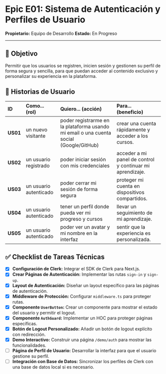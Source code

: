 # Epic E01: Sistema de Autenticación y Perfiles de Usuario

**Propietario:** Equipo de Desarrollo
**Estado:** En Progreso

---

## 🎯 Objetivo

Permitir que los usuarios se registren, inicien sesión y gestionen su perfil de forma segura y sencilla, para que puedan acceder al contenido exclusivo y personalizar su experiencia en la plataforma.

## 👤 Historias de Usuario

| ID    | Como... (rol)              | Quiero... (acción)                                      | Para... (beneficio)                                    |
| :---- | :------------------------- | :------------------------------------------------------ | :----------------------------------------------------- |
| **US01** | un nuevo visitante         | poder registrarme en la plataforma usando mi email o una cuenta social (Google/GitHub) | crear una cuenta rápidamente y acceder a los cursos.   |
| **US02** | un usuario registrado      | poder iniciar sesión con mis credenciales              | acceder a mi panel de control y continuar mi aprendizaje. |
| **US03** | un usuario autenticado     | poder cerrar mi sesión de forma segura                  | proteger mi cuenta en dispositivos compartidos.        |
| **US04** | un usuario autenticado     | tener un perfil donde pueda ver mi progreso y cursos    | llevar un seguimiento de mi aprendizaje.               |
| **US05** | un usuario autenticado     | poder ver un avatar y mi nombre en la interfaz          | sentir que la experiencia es personalizada.            |

## ✅ Checklist de Tareas Técnicas

- [x] **Configuración de Clerk:** Integrar el SDK de Clerk para Next.js.
- [x] **Crear Páginas de Autenticación:** Implementar las rutas `sign-in` y `sign-up`.
- [x] **Layout de Autenticación:** Diseñar un layout específico para las páginas de autenticación.
- [x] **Middleware de Protección:** Configurar `middleware.ts` para proteger rutas.
- [x] **Componente `UserButton`:** Crear un componente para mostrar el estado del usuario y permitir el logout.
- [x] **Componente `AuthGuard`:** Implementar un HOC para proteger páginas específicas.
- [x] **Botón de Logout Personalizado:** Añadir un botón de logout explícito con redirección.
- [x] **Demo Interactivo:** Construir una página `/demo/auth` para mostrar las funcionalidades.
- [ ] **Página de Perfil de Usuario:** Desarrollar la interfaz para que el usuario gestione su perfil.
- [ ] **Integración con Base de Datos:** Sincronizar los perfiles de Clerk con una base de datos local si es necesario.
